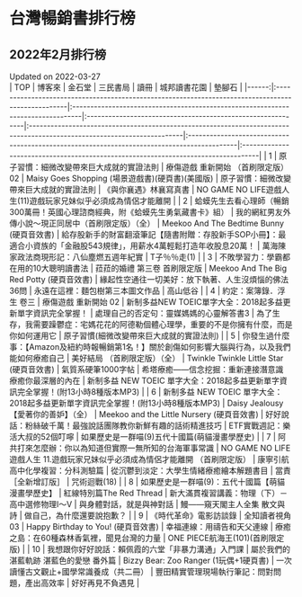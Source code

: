 # 台灣暢銷書排行榜  
## 2022年2月排行榜  
Updated on 2022-03-27  
|   TOP | 博客來                                                                                            | 金石堂                                                                          | 三民書局                                                    | 讀冊                                                                                                                    | 城邦讀書花園                                                                               | 墊腳石                                                                            |
|------:|:--------------------------------------------------------------------------------------------------|:--------------------------------------------------------------------------------|:------------------------------------------------------------|:------------------------------------------------------------------------------------------------------------------------|:-------------------------------------------------------------------------------------------|:----------------------------------------------------------------------------------|
|     1 | 原子習慣：細微改變帶來巨大成就的實證法則                                                          | 療傷遊戲 重新開始 （首刷限定版）02                                              | Maisy Goes Shopping (場景遊戲書)(硬頁書)(美國版)            | 原子習慣：細微改變帶來巨大成就的實證法則                                                                                | 《與你襄遇》林襄寫真書                                                                     | NO GAME NO LIFE遊戲人生(11)遊戲玩家兄妹似乎必須成為情侶才能離開                   |
|     2 | 蛤蟆先生去看心理師（暢銷300萬冊！英國心理諮商經典，附《蛤蟆先生勇氣藏書卡》組）                   | 我的網紅男友外傳小說～現正同居中（首刷限定版）（全）                            | Meekoo And The Bedtime Bunny (硬頁音效書)                   | 給存股新手的財富翻滾筆記【隨書附贈：存股新手SOP小冊】：最適合小資族的「金融股543規律」，用薪水4萬輕鬆打造年收股息20萬！ | 萬海陳家政法商現形記：八仙塵燃五週年紀實                                                   | T子％％走(1)                                                                      |
|     3 | 不敗學習力：學霸都在用的10大聰明讀書法                                                            | 菈菈的婚禮  第三卷  首刷限定版                                                  | Meekoo And The Big Red Potty (硬頁音效書)                   | 緣起性空通往一切美好：放下執著、人生沒煩惱的佛法36問                                                                    | 永遠在這裡：麵包樹第三本圖文作品                                                           | 高山低谷                                                                          |
|     4 | 約定：案簿錄．浮生 卷三                                                                           | 療傷遊戲 重新開始 02                                                            | 新制多益NEW TOEIC單字大全：2018起多益更新單字資訊完全掌握！ | 處理自己的否定句：靈媒媽媽的心靈解答書3                                                                                 | 為了生存，我需要躁鬱症：宅媽花花的阿德勒個體心理學，重要的不是你擁有什麼，而是你如何運用它 | 原子習慣(細微改變帶來巨大成就的實證法則)                                          |
|     5 | 你發生過什麼事：【Amazon及紐約時報暢銷第1名！】關於創傷如何影響大腦與行為，以及我們能如何療癒自己 | 美好結局 （首刷限定版）（全）                                                   | Twinkle Twinkle Little Star (硬頁音效書)                    | 氣質系硬筆1000字帖                                                                                                      | 希塔療癒——信念挖掘：重新連接潛意識 療癒你最深層的內在                                      | 新制多益 NEW TOEIC 單字大全：2018起多益更新單字資訊完全掌握！(附13小時8種版本MP3) |
|     6 | 新制多益 NEW TOEIC 單字大全：2018起多益更新單字資訊完全掌握！(附13小時8種版本MP3)                 | Daisy Jealousy【愛著你的善妒】（全）                                            | Meekoo and the Little Nursery (硬頁音效書)                  | 好好說話：粉絲破千萬！最強說話團隊教你新鮮有趣的話術精進技巧                                                            | ETF實戰週記：樂活大叔的52個叮嚀                                                            | 如果歷史是一群喵(9)五代十國篇(萌貓漫畫學歷史)                                     |
|     7 | 阿共打來怎麼辦：你以為知道但實際一無所知的台海軍事常識                                            | NO GAME NO LIFE 遊戲人生 11.遊戲玩家兄妹似乎必須成為情侶才能離開 （首刷限定版） | 康寧引航高中化學複習：分科測驗篇                            | 從沉鬱到淡定：大學生情緒療癒繪本解題書目                                                                                | 當責［全新增訂版］                                                                         | 咒術迴戰(18)                                                                      |
|     8 | 如果歷史是一群喵(9)：五代十國篇【萌貓漫畫學歷史】                                                 | 紅線特別篇The Red Thread                                                        | 新大滿貫複習講義：物理（下）－高中選修物理I～V              | 與身體對話，就是與神對話                                                                                                | 鰻——窺天閣主人全集 散文與詩                                                                | 做自己，為什麼還要說抱歉？                                                        |
|     9 | 《時代革命》電影訪談錄                                                                            | 全知讀者視角03                                                                  | Happy Birthday to You! (硬頁音效書)                         | 幸福連線：用禱告和天父連線                                                                                              | 療癒之島：在60種森林香氣裡，聞見台灣的力量                                                 | ONE PIECE航海王(101)(首刷限定版)                                                  |
|    10 | 我想跟你好好說話：賴佩霞的六堂「非暴力溝通」入門課                                                | 屬於我們的湛藍軌跡  湛藍色的愛戀 番外篇                                         | Bizzy Bear: Zoo Ranger (1玩偶+1硬頁書)                      | 一次讀懂古文觀止+國學常識養成（共二冊）                                                                                 | 豐田精實管理現場執行筆記：問對問題，產出高效率                                             | 好好再見不負遇見                                                                  |  

